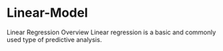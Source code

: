 # Linear-Model
Linear Regression Overview Linear regression is a basic and commonly used type of predictive analysis.
